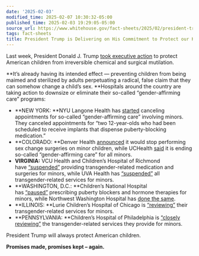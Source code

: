 ```yaml
---
date: '2025-02-03'
modified_time: 2025-02-07 10:30:32-05:00
published_time: 2025-02-03 19:29:05-05:00
source_url: https://www.whitehouse.gov/fact-sheets/2025/02/president-trump-is-delivering-on-his-commitment-to-protect-our-kids/
tags: fact-sheets
title: President Trump is Delivering on His Commitment to Protect our Kids
---
```

 
Last week, President Donald J. Trump [took executive
action](https://www.whitehouse.gov/presidential-actions/2025/01/protecting-children-from-chemical-and-surgical-mutilation/) to
protect American children from irreversible chemical and surgical
mutilation.  
  
**It’s already having its intended effect — preventing children from
being maimed and sterilized by adults perpetuating a radical, false
claim that they can somehow change a child’s sex. **Hospitals around the
country are taking action to downsize or eliminate their so-called
“gender-affirming care” programs:

-   **NEW YORK: **NYU Langone Health
    has [started](https://www.nytimes.com/2025/02/01/nyregion/nyu-langone-hospital-trans-care-youth.html) canceling
    appointments for so-called “gender-affirming care” involving minors.
    They canceled appointments for “two 12-year-olds who had been
    scheduled to receive implants that dispense puberty-blocking
    medication.”
-   **COLORADO: **Denver
    Health [announced](https://www.nbcnews.com/nbc-out/out-politics-and-policy/hospitals-pause-gender-affirming-care-trump-transgender-order-rcna190164) it
    would stop performing sex change surgeries on minor children, while
    UCHealth [said](https://www.9news.com/article/news/local/local-politics/denver-health-pauses-gender-affirming-surgeries-minors-federal-funding/73-e61f598b-e32d-474e-94b4-4b11d4c5c8af) it
    is ending so-called “gender-affirming care” for all minors.
-   **VIRGINIA:** VCU Health and Children’s Hospital of Richmond
    have [“suspended”](https://www.nbcnews.com/nbc-out/out-politics-and-policy/hospitals-pause-gender-affirming-care-trump-transgender-order-rcna190164) providing
    transgender-related medication and surgeries for minors, while UVA
    Health
    has [“suspended”](https://www.washingtonpost.com/dc-md-va/2025/01/31/trans-children-trump-hormones-healthcare/) all
    transgender-related services for minors.
-   **WASHINGTON, D.C.: **Children’s National Hospital
    has [“paused”](https://www.nbcnews.com/nbc-out/out-politics-and-policy/hospitals-pause-gender-affirming-care-trump-transgender-order-rcna190164) prescribing
    puberty blockers and hormone therapies for minors, while Northwest
    Washington Hospital has [done the
    same](https://www.washingtonpost.com/dc-md-va/2025/01/31/trans-children-trump-hormones-healthcare/).
-   **ILLINOIS: **Lurie Children’s Hospital of Chicago
    is [“reviewing”](https://fox59.com/news/health/ap-health/ap-some-hospitals-pause-gender-affirming-care-to-evaluate-trumps-executive-order/) their
    transgender-related services for minors.
-   **PENNSYLVANIA: **Children’s Hospital of Philadelphia is [“closely
    reviewing”](https://www.beckershospitalreview.com/legal-regulatory-issues/hospitals-halt-gender-care-for-minors-following-executive-order.html) the
    transgender-related services they provide for minors.

President Trump will always protect American children.  
  
**Promises made, promises kept – again.**
